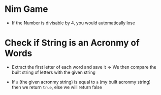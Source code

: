 # Nim Game

- If the Number is divisable by 4, you would automatically lose

# Check if String is an Acronmy of Words

- Extract the first letter of each word and save it
  => We then compare the built string of letters with the given string

- If `s` (the given acronmy string) is equal to `a` (my built acronmy string) then we return `true`, else we will return false
